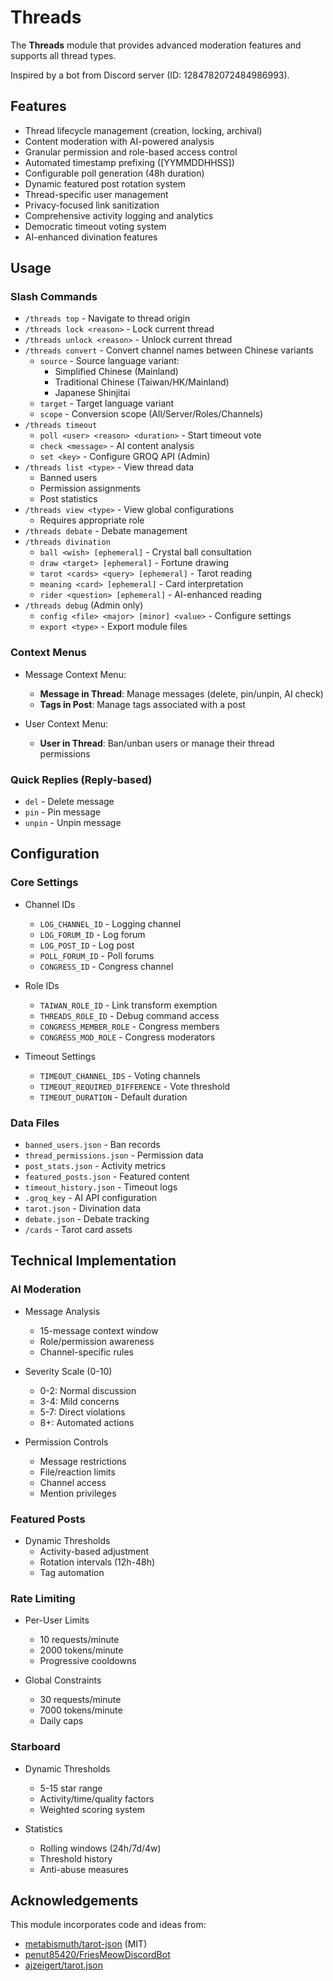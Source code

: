 # Threads

The **Threads** module that provides advanced moderation features and supports all thread types.

Inspired by a bot from Discord server (ID: 1284782072484986993).

## Features

- Thread lifecycle management (creation, locking, archival)
- Content moderation with AI-powered analysis
- Granular permission and role-based access control
- Automated timestamp prefixing ([YYMMDDHHSS])
- Configurable poll generation (48h duration)
- Dynamic featured post rotation system
- Thread-specific user management
- Privacy-focused link sanitization
- Comprehensive activity logging and analytics
- Democratic timeout voting system
- AI-enhanced divination features

## Usage

### Slash Commands

- `/threads top` - Navigate to thread origin
- `/threads lock <reason>` - Lock current thread
- `/threads unlock <reason>` - Unlock current thread
- `/threads convert` - Convert channel names between Chinese variants
  - `source` - Source language variant:
    - Simplified Chinese (Mainland)
    - Traditional Chinese (Taiwan/HK/Mainland)
    - Japanese Shinjitai
  - `target` - Target language variant
  - `scope` - Conversion scope (All/Server/Roles/Channels)
- `/threads timeout`
  - `poll <user> <reason> <duration>` - Start timeout vote
  - `check <message>` - AI content analysis
  - `set <key>` - Configure GROQ API (Admin)
- `/threads list <type>` - View thread data
  - Banned users
  - Permission assignments
  - Post statistics
- `/threads view <type>` - View global configurations
  - Requires appropriate role
- `/threads debate` - Debate management
- `/threads divination`
  - `ball <wish> [ephemeral]` - Crystal ball consultation
  - `draw <target> [ephemeral]` - Fortune drawing
  - `tarot <cards> <query> [ephemeral]` - Tarot reading
  - `meaning <card> [ephemeral]` - Card interpretation
  - `rider <question> [ephemeral]` - AI-enhanced reading
- `/threads debug` (Admin only)
  - `config <file> <major> [minor] <value>` - Configure settings
  - `export <type>` - Export module files

### Context Menus

- Message Context Menu:
  - **Message in Thread**: Manage messages (delete, pin/unpin, AI check)
  - **Tags in Post**: Manage tags associated with a post

- User Context Menu:
  - **User in Thread**: Ban/unban users or manage their thread permissions

### Quick Replies (Reply-based)

- `del` - Delete message
- `pin` - Pin message
- `unpin` - Unpin message

## Configuration

### Core Settings

- Channel IDs
  - `LOG_CHANNEL_ID` - Logging channel
  - `LOG_FORUM_ID` - Log forum
  - `LOG_POST_ID` - Log post
  - `POLL_FORUM_ID` - Poll forums
  - `CONGRESS_ID` - Congress channel

- Role IDs
  - `TAIWAN_ROLE_ID` - Link transform exemption
  - `THREADS_ROLE_ID` - Debug command access
  - `CONGRESS_MEMBER_ROLE` - Congress members
  - `CONGRESS_MOD_ROLE` - Congress moderators

- Timeout Settings
  - `TIMEOUT_CHANNEL_IDS` - Voting channels
  - `TIMEOUT_REQUIRED_DIFFERENCE` - Vote threshold
  - `TIMEOUT_DURATION` - Default duration

### Data Files

- `banned_users.json` - Ban records
- `thread_permissions.json` - Permission data
- `post_stats.json` - Activity metrics
- `featured_posts.json` - Featured content
- `timeout_history.json` - Timeout logs
- `.groq_key` - AI API configuration
- `tarot.json` - Divination data
- `debate.json` - Debate tracking
- `/cards` - Tarot card assets

## Technical Implementation

### AI Moderation

- Message Analysis
  - 15-message context window
  - Role/permission awareness
  - Channel-specific rules

- Severity Scale (0-10)
  - 0-2: Normal discussion
  - 3-4: Mild concerns
  - 5-7: Direct violations
  - 8+: Automated actions

- Permission Controls
  - Message restrictions
  - File/reaction limits
  - Channel access
  - Mention privileges

### Featured Posts

- Dynamic Thresholds
  - Activity-based adjustment
  - Rotation intervals (12h-48h)
  - Tag automation

### Rate Limiting

- Per-User Limits
  - 10 requests/minute
  - 2000 tokens/minute
  - Progressive cooldowns

- Global Constraints
  - 30 requests/minute
  - 7000 tokens/minute
  - Daily caps

### Starboard

- Dynamic Thresholds
  - 5-15 star range
  - Activity/time/quality factors
  - Weighted scoring system

- Statistics
  - Rolling windows (24h/7d/4w)
  - Threshold history
  - Anti-abuse measures

## Acknowledgements

This module incorporates code and ideas from:

- [metabismuth/tarot-json](https://github.com/metabismuth/tarot-json.git) (MIT)
- [penut85420/FriesMeowDiscordBot](https://github.com/penut85420/FriesMeowDiscordBot.git)
- [ajzeigert/tarot.json](https://gist.github.com/32461d73c17cfd8fd475c0049db451f5.git)

